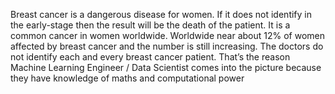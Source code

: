 Breast cancer is a dangerous disease for women. If it does not identify in the early-stage then the result will be the death of the patient. It is a common cancer in women worldwide. Worldwide near about 12% of women affected by breast cancer and the number is still increasing.
The doctors do not identify each and every breast cancer patient. That’s the reason Machine Learning Engineer / Data Scientist comes into the picture because they have knowledge of maths and computational power
